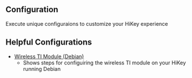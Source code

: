 ## Configuration

Execute unique configuraions to customize your HiKey experience

## Helpful Configurations

- [Wireless TI Module (Debian)](WirelessTIModule.md)
   - Shows steps for configuiring the wireless TI module on your HiKey running Debian

